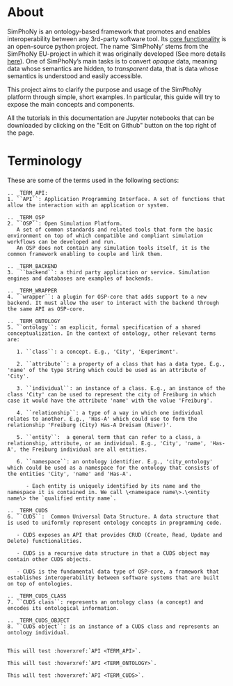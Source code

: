 # About

SimPhoNy is an ontology-based framework that promotes and enables interoperability between any 3rd-party software tool.
Its [core functionality](https://github.com/simphony/osp-core) is an open-source python project.
The name ‘SimPhoNy’ stems from the SimPhoNy EU-project in which it was originally developed
(See more details [here](https://www.simphony-project.eu/)). 
One of SimPhoNy’s main tasks is to convert *opaque* data, meaning data whose semantics are hidden, to *transparent* data, that is data whose semantics is understood and easily accessible.

This project aims to clarify the purpose and usage of the SimPhoNy platform through simple, short examples.
In particular, this guide will try to expose the main concepts and components.

All the tutorials in this documentation are Jupyter notebooks that can be downloaded
by clicking on the "Edit on Github" button on the top right of the page.

# Terminology
These are some of the terms used in the following sections:
```eval_rst
.. _TERM_API:
1. ``API``: Application Programming Interface. A set of functions that allow the interaction with an application or system.

.. _TERM_OSP
2. ``OSP``: Open Simulation Platform. 
   A set of common standards and related tools that form the basic environment on top of which compatible and compliant simulation workflows can be developed and run.
   An OSP does not contain any simulation tools itself, it is the common framework enabling to couple and link them.

.. _TERM_BACKEND
3.  ``backend``: a third party application or service. Simulation engines and databases are examples of backends.

.. _TERM_WRAPPER
4. ``wrapper``: a plugin for OSP-core that adds support to a new backend. It must allow the user to interact with the backend through the same API as OSP-core.

.. _TERM_ONTOLOGY
5. ``ontology``: an explicit, formal specification of a shared conceptualization. In the context of ontology, other relevant terms are:

   1. ``class``: a concept. E.g., 'City', 'Experiment'.

   2. ``attribute``: a property of a class that has a data type. E.g., 'name' of the type String which could be used as an attribute of 'City'.

   3. ``individual``: an instance of a class. E.g., an instance of the class 'City' can be used to represent the city of Freiburg in which case it would have the attribute 'name' with the value 'Freiburg'.

   4. ``relationship``: a type of a way in which one individual relates to another. E.g., 'Has-A' which could use to form the relationship 'Freiburg (City) Has-A Dreisam (River)'.

   5. ``entity``:  a general term that can refer to a class, a relationship, attribute, or an individual. E.g., 'City', 'name', 'Has-A', the Freiburg individual are all entities.

   6. ``namespace``: an ontology identifier. E.g., 'city_ontology' which could be used as a namespace for the ontology that consists of the entities 'City', 'name' and 'Has-A'.

      - Each entity is uniquely identified by its name and the namespace it is contained in. We call \<namespace name\>.\<entity name\> the `qualified entity name`.

.. _TERM_CUDS
6. ``CUDS``:  Common Universal Data Structure. A data structure that is used to uniformly represent ontology concepts in programming code.

   - CUDS exposes an API that provides CRUD (Create, Read, Update and Delete) functionalities.

   - CUDS is a recursive data structure in that a CUDS object may contain other CUDS objects.

   - CUDS is the fundamental data type of OSP-core, a framework that establishes interoperability between software systems that are built on top of ontologies.

.. _TERM_CUDS_CLASS
7. ``CUDS class``: represents an ontology class (a concept) and encodes its ontological information.

.. _TERM_CUDS_OBJECT
8. ``CUDS object``: is an instance of a CUDS class and represents an ontology individual.
```

```eval_rst

This will test :hoverxref:`API <TERM_API>`.

This will test :hoverxref:`API <TERM_ONTOLOGY>`.

This will test :hoverxref:`API <TERM_CUDS>`.
```
